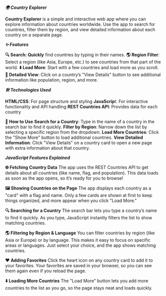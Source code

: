 ***🌍 Country Explorer***

**Country Explorer** is a simple and interactive web app where you can explore information about countries worldwide. Use the app to search for countries, filter them by region, and view detailed information about each country on a separate page.


***✨ Features***

**🔍 Search: Quickly** find countries by typing in their names.
**🌎 Region Filter**: Select a region (like Asia, Europe, etc.) to see countries from that part of the world.
**⬇️ Load More**: Start with a few countries and load more as you scroll.
**📄 Detailed View**: Click on a country’s "View Details" button to see additional information like population, region, and more.

***🛠️ Technologies Used***

**HTML/CSS**: For page structure and styling
**JavaScrip**t: For interactive functionality and API handling
**REST Countries API**: Provides data for each country

**🚀 How to Use**
**Search for a Country**: Type in the name of a country in the search bar to find it quickly.
**Filter by Region**: Narrow down the list by selecting a specific region from the dropdown.
**Load More Countries**: Click the "Show More" button to load additional countries.
**View Detailed Information**: Click "View Details" on a country card to open a new page with extra information about that country.

***JavaScript Features Explained***

**🌐 Fetching Country Data**
The app uses the REST Countries API to get details about all countries (like name, flag, and population). This data loads as soon as the app opens, so it’s ready for you to browse!

**🖼️ Showing Countries on the Page**
The app displays each country as a "card" with a flag and name. Only a few cards are shown at first to keep things organized, and more appear when you click "Load More."

**🔍 Searching for a Country**
The search bar lets you type a country’s name to find it quickly. As you type, JavaScript instantly filters the list to show matching countries.

**🌎 Filtering by Region & Language**
You can filter countries by region (like Asia or Europe) or by language. This makes it easy to focus on specific areas or languages. Just select your choice, and the app shows matching countries.

**❤️ Adding Favorites**
Click the heart icon on any country card to add it to your favorites. Your favorites are saved in your browser, so you can see them again even if you reload the page.

**⬇️ Loading More Countries**
The "Load More" button lets you add more countries to the list as you go, so the page stays neat and loads quickly.

